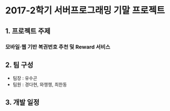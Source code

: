 # 2017-2학기 서버프로그래밍 기말 프로젝트

## 1. 프로젝트 주제
### 모바일·웹 기반 복권번호 추천 및 Reward 서비스

## 2. 팀 구성
- 팀장 : 유수곤
- 팀원 : 경다현, 와챙챙, 최한동

## 3. 개발 일정
